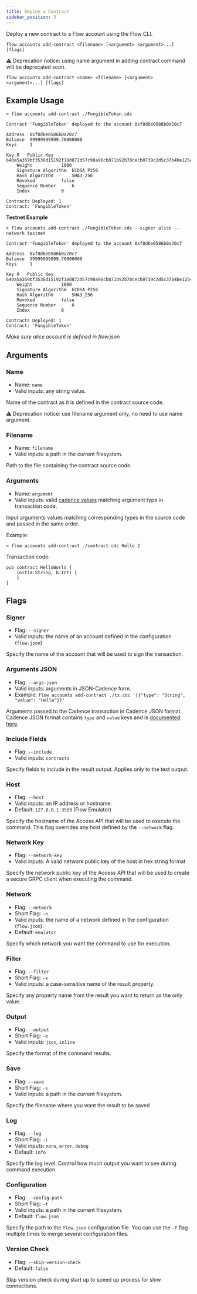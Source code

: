```yaml
---
title: Deploy a Contract
sidebar_position: 3
---
```


Deploy a new contract to a Flow account using the Flow CLI.   

```shell
flow accounts add-contract <filename> [<argument> <argument>...] [flags]
```

⚠️  Deprecation notice: using name argument in adding contract command will be deprecated soon.
```shell
flow accounts add-contract <name> <filename> [<argument> <argument>...] [flags]
```

## Example Usage

```shell
> flow accounts add-contract ./FungibleToken.cdc

Contract 'FungibleToken' deployed to the account 0xf8d6e0586b0a20c7

Address	 0xf8d6e0586b0a20c7
Balance	 99999999999.70000000
Keys	 1

Key 0	Public Key		 640a5a359bf3536d15192f18d872d57c98a96cb871b92b70cecb0739c2d5c37b4be12548d3526933c2cda9b0b9c69412f45ffb6b85b6840d8569d969fe84e5b7
	Weight			 1000
	Signature Algorithm	 ECDSA_P256
	Hash Algorithm		 SHA3_256
	Revoked 		 false
	Sequence Number 	 6
	Index 			 0

Contracts Deployed: 1
Contract: 'FungibleToken'
```
**Testnet Example**
```
> flow accounts add-contract ./FungibleToken.cdc --signer alice --network testnet

Contract 'FungibleToken' deployed to the account 0xf8d6e0586b0a20c7

Address	 0xf8d6e0586b0a20c7
Balance	 99999999999.70000000
Keys	 1

Key 0	Public Key		 640a5a359bf3536d15192f18d872d57c98a96cb871b92b70cecb0739c2d5c37b4be12548d3526933c2cda9b0b9c69412f45ffb6b85b6840d8569d969fe84e5b7
	Weight			 1000
	Signature Algorithm	 ECDSA_P256
	Hash Algorithm		 SHA3_256
	Revoked 		 false
	Sequence Number 	 6
	Index 			 0

Contracts Deployed: 1
Contract: 'FungibleToken'
```
*Make sure alice account is defined in flow.json*

## Arguments

### Name

- Name: `name`
- Valid inputs: any string value.

Name of the contract as it is defined in the contract source code.

⚠️  Deprecation notice: use filename argument only, no need to use name argument.

### Filename

- Name: `filename`
- Valid inputs: a path in the current filesystem.

Path to the file containing the contract source code.

### Arguments
- Name: `argument`
- Valid inputs: valid [cadence values](https://cadence-lang.org/docs/0.42/json-cadence-spec)
  matching argument type in transaction code.

Input arguments values matching corresponding types in the source code and passed in the same order.

Example:
```shell
> flow accounts add-contract ./contract.cdc Hello 2
```
Transaction code:
```
pub contract HelloWorld {
    init(a:String, b:Int) {
    }
}
```

## Flags

### Signer

- Flag: `--signer`
- Valid inputs: the name of an account defined in the configuration (`flow.json`)

Specify the name of the account that will be used to sign the transaction.

### Arguments JSON

- Flag: `--args-json`
- Valid inputs: arguments in JSON-Cadence form.
- Example: `flow accounts add-contract ./tx.cdc '[{"type": "String", "value": "Hello"}]'`

Arguments passed to the Cadence transaction in Cadence JSON format.
Cadence JSON format contains `type` and `value` keys and is
[documented here](https://cadence-lang.org/docs/0.42/json-cadence-spec).

### Include Fields

- Flag: `--include`
- Valid inputs: `contracts`

Specify fields to include in the result output. Applies only to the text output.


### Host

- Flag: `--host`
- Valid inputs: an IP address or hostname.
- Default: `127.0.0.1:3569` (Flow Emulator)

Specify the hostname of the Access API that will be
used to execute the command. This flag overrides
any host defined by the `--network` flag.

### Network Key

- Flag: `--network-key`
- Valid inputs: A valid network public key of the host in hex string format

Specify the network public key of the Access API that will be
used to create a secure GRPC client when executing the command.

### Network

- Flag: `--network`
- Short Flag: `-n`
- Valid inputs: the name of a network defined in the configuration (`flow.json`).
- Default: `emulator`

Specify which network you want the command to use for execution.

### Filter

- Flag: `--filter`
- Short Flag: `-x`
- Valid inputs: a case-sensitive name of the result property.

Specify any property name from the result you want to return as the only value.

### Output

- Flag: `--output`
- Short Flag: `-o`
- Valid inputs: `json`, `inline`

Specify the format of the command results.

### Save

- Flag: `--save`
- Short Flag: `-s`
- Valid inputs: a path in the current filesystem.

Specify the filename where you want the result to be saved

### Log

- Flag: `--log`
- Short Flag: `-l`
- Valid inputs: `none`, `error`, `debug`
- Default: `info`

Specify the log level. Control how much output you want to see during command execution.

### Configuration

- Flag: `--config-path`
- Short Flag: `-f`
- Valid inputs: a path in the current filesystem.
- Default: `flow.json`

Specify the path to the `flow.json` configuration file.
You can use the `-f` flag multiple times to merge
several configuration files.

### Version Check

- Flag: `--skip-version-check`
- Default: `false`

Skip version check during start up to speed up process for slow connections.

